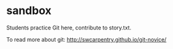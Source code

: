# sandbox
Students practice Git here, contribute to story.txt.

To read more about git:
http://swcarpentry.github.io/git-novice/
